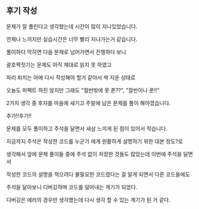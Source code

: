 ## 후기 작성
문제가 잘 풀린다고 생각했는데 시간이 많이 지나있었습니다.

언제나 느끼지만 실습시간은 너무 빨리 지나가는거 같습니다.

풀이하다 막히면 다음 문제로 넘어가면서 진행하다 보니 

괄호짝짓기는 문제도 아직 제대로 읽지 못 하였고

파리 퇴치는 아에 다시 작성해야 할거 같아서 싹 지운 상태로

오늘도 퍼펙트 하진 않지만 그래도 "절반밖에 못 푼??", "절반이나 푼!!"

2가지 생각 중 후자를 마음에 새기고 주말에 남은 문제를 풀이 해야겠습니다. 



추가!!후기!!

문제를 모두 풀이하고 주석을 달면서 새삼 느끼게 된 점이 있어서 적습니다.

지금까지 주석은 작성한 코드를 누군가 에게 원활하게 설명하기 위한 대본 정도?로

생각해서 앞에 문제 풀이들 중에 주석 없이 저장한 것들도 많았는데 이번에 주석을 달면서

작성한 코드의 설명을 적으려다 불필요한 코드였다는 걸 알게 되면서 다른 코드들에도

주석을 달아보니 디버깅하며 코드를 덜어내는 계기가 되었다.

디버깅은 에러의 경우만 생각했는데 다시 생각 할 수 있는 계기가 된 거 같다.  


